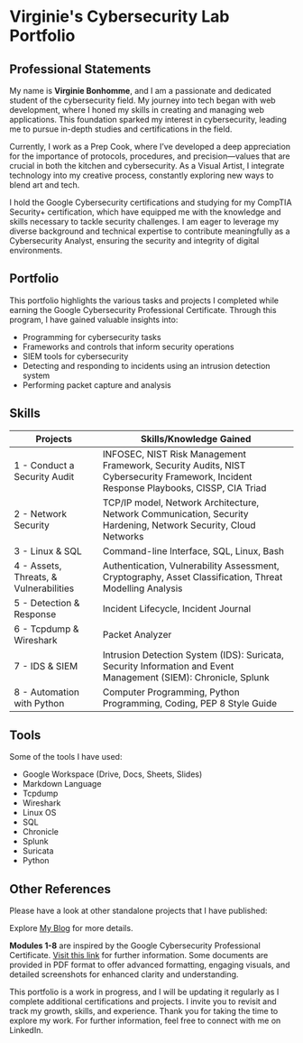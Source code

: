 # Virginie's Cybersecurity Lab Portfolio


## Professional Statements

My name is **Virginie Bonhomme**, and I am a passionate and dedicated student of the cybersecurity field. My journey into tech began with web development, where I honed my skills in creating and managing web applications. This foundation sparked my interest in cybersecurity, leading me to pursue in-depth studies and certifications in the field.

Currently, I work as a Prep Cook, where I’ve developed a deep appreciation for the importance of protocols, procedures, and precision—values that are crucial in both the kitchen and cybersecurity. As a Visual Artist, I integrate technology into my creative process, constantly exploring new ways to blend art and tech.

I hold the Google Cybersecurity certifications and studying for my CompTIA Security+ certification, which have equipped me with the knowledge and skills necessary to tackle security challenges. I am eager to leverage my diverse background and technical expertise to contribute meaningfully as a Cybersecurity Analyst, ensuring the security and integrity of digital environments.


## Portfolio

This portfolio highlights the various tasks and projects I completed while earning the Google Cybersecurity Professional Certificate. Through this program, I have gained valuable insights into:

- Programming for cybersecurity tasks
- Frameworks and controls that inform security operations
- SIEM tools for cybersecurity
- Detecting and responding to incidents using an intrusion detection system
- Performing packet capture and analysis

## Skills

| **Projects** | **Skills/Knowledge Gained** |
|--------------|-----------------------------|
| 1 - Conduct a Security Audit | INFOSEC, NIST Risk Management Framework, Security Audits, NIST Cybersecurity Framework, Incident Response Playbooks, CISSP, CIA Triad |
| 2 - Network Security | TCP/IP model, Network Architecture, Network Communication, Security Hardening, Network Security, Cloud Networks |
| 3 - Linux & SQL | Command-line Interface, SQL, Linux, Bash |
| 4 - Assets, Threats, & Vulnerabilities | Authentication, Vulnerability Assessment, Cryptography, Asset Classification, Threat Modelling Analysis |
| 5 - Detection & Response | Incident Lifecycle, Incident Journal |
| 6 - Tcpdump & Wireshark | Packet Analyzer |
| 7 - IDS & SIEM | Intrusion Detection System (IDS): Suricata, Security Information and Event Management (SIEM): Chronicle, Splunk |
| 8 - Automation with Python | Computer Programming, Python Programming, Coding, PEP 8 Style Guide |

## Tools

Some of the tools I have used:

- Google Workspace (Drive, Docs, Sheets, Slides)
- Markdown Language
- Tcpdump
- Wireshark
- Linux OS
- SQL
- Chronicle
- Splunk
- Suricata
- Python

## Other References

Please have a look at other standalone projects that I have published:


Explore [My Blog](#) for more details. 

**Modules 1-8** are inspired by the Google Cybersecurity Professional Certificate. [Visit this link](#) for further information. 
Some documents are provided in PDF format to offer advanced formatting, engaging visuals, and detailed screenshots for enhanced clarity and understanding.

This portfolio is a work in progress, and I will be updating it regularly as I complete additional certifications and projects. I invite you to revisit and track my growth, skills, and experience. Thank you for taking the time to explore my work. For further information, feel free to connect with me on LinkedIn.


